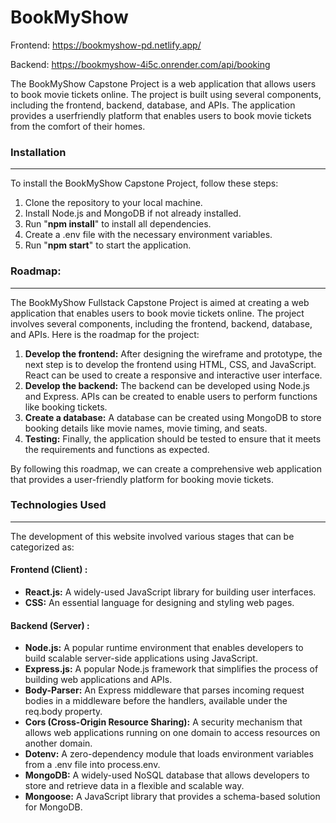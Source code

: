 <!DOCTYPE html>
<html lang="en">
<head>
    <meta charset="UTF-8">
</head>
<body>
    <h1>BookMyShow </h1>
      <p>Frontend: <a href="https://bookmyshow-pd.netlify.app/" target="_blank">https://bookmyshow-pd.netlify.app/</a></p>
    <p>Backend: <a href="https://bookmyshow-4i5c.onrender.com/api/booking" target="_blank">https://bookmyshow-4i5c.onrender.com/api/booking</a></p>
    <p>The BookMyShow Capstone Project is a web application that allows users to book movie tickets online. The project is built using several components, including the frontend, backend, database, and APIs. The application provides a userfriendly platform that enables users to book movie tickets from the comfort of their homes.</p>
    <h3>Installation</h3>
    <hr>
<p>To install the BookMyShow Capstone Project, follow these steps:</p>
<ol>
    <li>Clone the repository to your local machine.</li>
    <li>Install Node.js and MongoDB if not already installed.</li>
    <li>Run "<b>npm install</b>" to install all dependencies.</li>
    <li>Create a .env file with the necessary environment variables.</li>
    <li>Run "<b>npm start</b>" to start the application.</li>
</ol>
    <h3>Roadmap:</h3>
    <hr>
<p>The BookMyShow Fullstack Capstone Project is aimed at creating a web application that enables users to book movie tickets online. The project involves several components, including the frontend, backend, database, and APIs. Here is the roadmap for the project:</p>
<ol>
<li><b>Develop the frontend:</b> After designing the wireframe and prototype, the next step is to develop the frontend using HTML, CSS, and JavaScript. React can be used to create a responsive and interactive user interface.</li>
<li><b>Develop the backend:</b> The backend can be developed using Node.js and Express. APIs can be created to enable users to perform functions like booking tickets.</li>
<li><b>Create a database:</b> A database can be created using MongoDB to store booking details like movie names, movie timing, and seats.</li>
<li><b>Testing:</b> Finally, the application should be tested to ensure that it meets the requirements and functions as expected. </li>
</ol>
<p>By following this roadmap, we can create a comprehensive web application that provides a user-friendly platform for booking movie tickets.</p>
    <h3>Technologies Used</h3>
<hr>
<p>The development of this website involved various stages that can be categorized as:</p>
<h4>Frontend (Client) :</h4>
<ul>
  <li><b>React.js:</b> A widely-used JavaScript library for building user interfaces.</li>
  <li><b>CSS:</b> An essential language for designing and styling web pages.</li>
</ul>
<h4>Backend (Server) :</h4>
<ul>
  <li><b>Node.js:</b> A popular runtime environment that enables developers to build scalable server-side applications using JavaScript.</li>
  <li><b>Express.js:</b> A popular Node.js framework that simplifies the process of building web applications and APIs.</li>
  <li><b>Body-Parser:</b> An Express middleware that parses incoming request bodies in a middleware before the handlers, available under the req.body property.</li>
   <li><b>Cors (Cross-Origin Resource Sharing):</b> A security mechanism that allows web applications running on one domain to access resources on another domain.</li>
  <li><b>Dotenv:</b> A zero-dependency module that loads environment variables from a .env file into process.env.</li>
  <li><b>MongoDB:</b> A widely-used NoSQL database that allows developers to store and retrieve data in a flexible and scalable way.</li>
  <li><b>Mongoose:</b> A JavaScript library that provides a schema-based solution for MongoDB.</li>
 
</ul>
</body>
</html>
